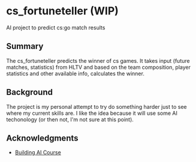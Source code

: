# cs_fortuneteller (WIP)
AI project to predict cs:go match results


## Summary
The cs_fortuneteller predicts the winner of cs games. It takes input (future matches, statistics) from HLTV and based on the team composition, player statistics and other available info, calculates the winner.



## Background
The project is my personal attempt to try do something harder just to see where my current skills are. I like the idea because it will use some AI techonology (or then not, I'm not sure at this point).


## Acknowledgments

* [Building AI Course](https://buildingai.elementsofai.com/)